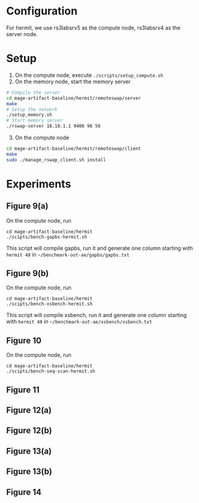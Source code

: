 # Configuration
For hermit, we use rs3labsrv5 as the compute node, rs3labsrv4 as the server
node.

# Setup
1. On the compute node, execute `./scripts/setup_compute.sh`
2. On the memory node, start the memory server
```bash
# Compile the server
cd mage-artifact-baseline/hermit/remoteswap/server
make
# Setup the network
./setup_memory.sh
# Start memory server
./rswap-server 18.18.1.1 9400 96 56
```
3. On the compute node
```bash
cd mage-artifact-baseline/hermit/remoteswap/client
make
sudo ./manage_rswap_client.sh install
```

# Experiments
## Figure 9(a)
On the compute node, run
```
cd mage-artifact-baseline/hermit
./scipts/bench-gapbs-hermit.sh
```
This script will compile gapbs, run it and generate one column starting with `hermit 48` in `~/benchmark-out-ae/gapbs/gapbs.txt`

## Figure 9(b)
On the compute node, run
```
cd mage-artifact-baseline/hermit
./scipts/bench-xsbench-hermit.sh
```
This script will compile xsbench, run it and generate one column starting with `hermit 48` in `~/benchmark-out-ae/xsbench/xsbench.txt`

## Figure 10
On the compute node, run
```
cd mage-artifact-baseline/hermit
./scipts/bench-seq-scan-hermit.sh
```


## Figure 11


## Figure 12(a)

## Figure 12(b)

## Figure 13(a)

## Figure 13(b)

## Figure 14
